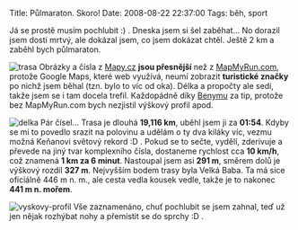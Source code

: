Title: Půlmaraton. Skoro!
Date: 2008-08-22 22:37:00
Tags: běh, sport

Já se prostě musím pochlubit :) . Dneska jsem si šel zaběhat… No dorazil jsem dosti mrtvý, ale dokázal jsem, co jsem dokázat chtěl. Ještě 2 km a zaběhl bych půlmaraton.

![trasa]({filename}/images/trasa-300x198.png) Obrázky a čísla z [Mapy.cz](http://www.mapy.cz) **jsou přesnější** než z [MapMyRun.com](http://mapmyrun.com/), protože Google Maps, které web využívá, neumí zobrazit **turistické značky** po nichž jsem běhal (tzn. bylo to víc od oka). Délka a propočty ale sedí, takže jsem se i tam docela trefil. Každopádně díky [Benymu](http://hlina.eu/) za tip, protože bez MapMyRun.com bych nezjistil výškový profil apod.

![delka]({filename}/images/delka-300x217.png) Pár čísel… Trasa je dlouhá **19,116 km**, uběhl jsem ji za **01:54**. Kdyby se mi to povedlo srazit na polovinu a udělám o ty dva kiláky víc, vezmu možná Keňanovi světový rekord :D . Pokud se to sečte, vydělí, zderivuje a převede na jiný tvar komplexního čísla, dostaneme rychlost cca **10 km/h**, což znamená **1 km za 6 minut**. Nastoupal jsem asi **291 m**, směrem dolů je výškový rozdíl **327 m**. Nejvyšším bodem trasy byla Velká Baba. Ta má sice oficiálně 446 m n. m., ale cesta vedla kousek vedle, takže je to nakonec **441 m n. mořem**.

![vyskovy-profil]({filename}/images/vyskovy-profil-300x108.png) Vše zaznamenáno, chuť pochlubit se jsem zahnal, teď už jen nějak rozhýbat nohy a přemístit se do sprchy :D .
